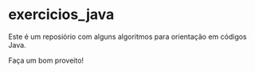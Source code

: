 # exercicios_java

Este é um reposiório com alguns algoritmos para orientação em códigos Java.

Faça um bom proveito!
